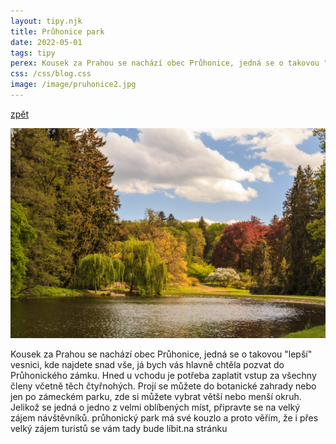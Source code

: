 ```yaml
---
layout: tipy.njk
title: Průhonice park
date: 2022-05-01
tags: tipy
perex: Kousek za Prahou se nachází obec Průhonice, jedná se o takovou "lepší" vesnici, kde najdete snad vše, já bych vás hlavně chtěla pozvat do Průhonického zámku.
css: /css/blog.css
image: /image/pruhonice2.jpg
---
```

<a class="artical" href="/tipy/">zpět</a>
<div class="artical__bakery">
    <img class="article__image-artic" src="/image/pruhonice2.jpg" alt="zamek pruhonice" />
    <p class="artical__bakery-text"> Kousek za Prahou se nachází obec Průhonice, jedná se o takovou "lepší" vesnici, kde najdete snad vše, já bych vás hlavně chtěla pozvat do Průhonického zámku.  Hned u vchodu je potřeba zaplatit vstup za všechny členy včetně těch čtyřnohých. Projí se můžete do botanické zahrady nebo jen po zámeckém parku, zde si můžete vybrat větší nebo menší okruh. Jelikož se jedná o jedno z velmi oblíbených míst, připravte se na velký zájem návštěvníků. průhonický park má své kouzlo a proto věřím, že i přes velký zájem turistů se vám tady bude líbit.<a class="https://www.pruhonickypark.cz/o-parku/zamek/">na stránku</a>
    </p>
</div>
